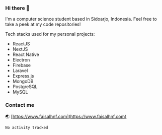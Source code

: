 ### Hi there 👋

I'm a computer science student based in Sidoarjo, Indonesia. Feel free to take a peek at my code repositories!

Tech stacks used for my personal projects:
- ReactJS
- NextJS
- React Native
- Electron
- Firebase
- Laravel
- Express.js
- MongoDB
- PostgreSQL
- MySQL

### Contact me  
🌏 [https://www.faisalhnf.com](https://www.faisalhnf.com)

<!--START_SECTION:waka-->

```text
No activity tracked
```

<!--END_SECTION:waka-->
